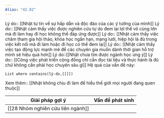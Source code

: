 ```yaml
---
Alias: "42.02"
---
```

Lý do:: [[Nhật tự tin về sự hấp dẫn và độc đáo của các ý tưởng của mình]] 
Lý do:: [[Nhật cảm thấy việc được nghiên cứu tự do đem lại lợi thế vô cùng lớn mà đi làm hay đi học không thể đáp ứng được]]
Lý do:: [[Nhật cảm thấy việc chăm tham gia hội thảo, khóa học ngắn hạn, mạng lưới, hiệp hội là đủ trong việc kết nối mà đi làm hoặc đi học có thể đem lại]]
Lý do:: [[Nhật cảm thấy việc tạo động lực mạnh mẽ để các chuyên gia muốn dành thời gian hỗ trợ mình sẽ hiệu quả hơn]]
Lý do::[[Nhật chưa tìm được ngành học ưng ý]]
Lý do:: [[Công việc phát triển cộng đồng chỉ cần đọc tài liệu và thực hành là đủ chứ không cần phải học chuyên sâu gì]]
Hệ quả của vấn đề này:
```dataview
List where contains(lý-do,[[]])
```
Xem thêm:: [[Nhật không chịu đi làm để hiểu thế giới mọi người đang quen thuộc]]

| Giải pháp gợi ý                   | Vấn đề phát sinh |
| --------------------------------- | ---------------- |
| [[28 Nhóm nghiên cứu liên ngành]] |                  |

 

